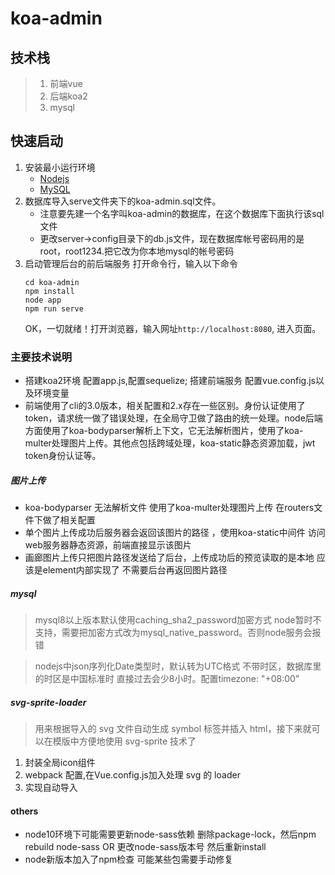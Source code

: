 # koa-admin

## 技术栈
> 1. 前端vue
> 2. 后端koa2
> 3. mysql

## 快速启动
1. 安装最小运行环境
    * [Nodejs](https://nodejs.org/en/download/)
    * [MySQL](https://dev.mysql.com/downloads/mysql/)
2. 数据库导入serve文件夹下的koa-admin.sql文件。
    * 注意要先建一个名字叫koa-admin的数据库，在这个数据库下面执行该sql文件
    * 更改server->config目录下的db.js文件，现在数据库帐号密码用的是root，root1234.把它改为你本地mysql的帐号密码
3. 启动管理后台的前后端服务
    打开命令行，输入以下命令
    ```
    cd koa-admin
    npm install
    node app
    npm run serve
    ```
    OK，一切就绪！打开浏览器，输入网址`http://localhost:8080`, 进入页面。


### 主要技术说明
- 搭建koa2环境 配置app.js,配置sequelize; 搭建前端服务 配置vue.config.js以及环境变量
- 前端使用了cli的3.0版本，相关配置和2.x存在一些区别。身份认证使用了token，请求统一做了错误处理，在全局守卫做了路由的统一处理。node后端方面使用了koa-bodyparser解析上下文，它无法解析图片，使用了koa-multer处理图片上传。其他点包括跨域处理，koa-static静态资源加载，jwt token身份认证等。

##### 图片上传
- koa-bodyparser 无法解析文件 使用了koa-multer处理图片上传 在routers文件下做了相关配置
- 单个图片上传成功后服务器会返回该图片的路径 ，使用koa-static中间件 访问web服务器静态资源，前端直接显示该图片 
- 画廊图片上传只把图片路径发送给了后台，上传成功后的预览读取的是本地 应该是element内部实现了 不需要后台再返回图片路径


##### mysql
> mysql8以上版本默认使用caching_sha2_password加密方式 node暂时不支持，需要把加密方式改为mysql_native_password。否则node服务会报错

> nodejs中json序列化Date类型时，默认转为UTC格式 不带时区，数据库里的时区是中国标准时 直接过去会少8小时。配置timezone: "+08:00"

##### svg-sprite-loader
> 用来根据导入的 svg 文件自动生成 symbol 标签并插入 html，接下来就可以在模版中方便地使用 svg-sprite 技术了

1. 封装全局icon组件
2. webpack 配置,在Vue.config.js加入处理 svg 的 loader
3. 实现自动导入

#### others
- node10环境下可能需要更新node-sass依赖 删除package-lock，然后npm rebuild node-sass OR 更改node-sass版本号 然后重新install
- node新版本加入了npm检查 可能某些包需要手动修复
